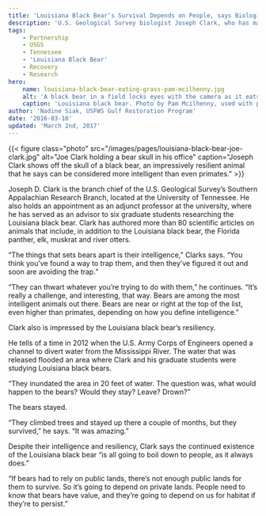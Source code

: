 ```yaml
---
title: 'Louisiana Black Bear’s Survival Depends on People, says Biologist'
description: 'U.S. Geological Survey biologist Joseph Clark, who has many years’ experience researching various wild animals, is impressed by the Louisiana black bear’s intelligence and natural resilience.'
tags:
    - Partnership
    - USGS
    - Tennessee
    - 'Louisiana Black Bear'
    - Recovery
    - Research
hero:
    name: louisiana-black-bear-eating-grass-pam-mcilhenny.jpg
    alt: 'A black bear in a field locks eyes with the camera as it eats grassy vegetation.'
    caption: 'Louisiana black bear. Photo by Pam Mcilhenny, used with permission.'
author: 'Nadine Siak, USFWS Gulf Restoration Program'
date: '2016-03-10'
updated: 'March 2nd, 2017'
---
```


{{< figure class="photo" src="/images/pages/louisiana-black-bear-joe-clark.jpg" alt="Joe Clark holding a bear skull in his office" caption="Joseph Clark shows off the skull of a black bear, an impressively resilient animal that he says can be considered more intelligent than even primates." >}}

Joseph D. Clark is the branch chief of the U.S. Geological Survey’s Southern Appalachian Research Branch, located at the University of Tennessee. He also holds an appointment as an adjunct professor at the university, where he has served as an advisor to six graduate students researching the Louisiana black bear. Clark has authored more than 80 scientific articles on animals that include, in addition to the Louisiana black bear, the Florida panther, elk, muskrat and river otters.

“The things that sets bears apart is their intelligence,” Clarks says. “You think you’ve found a way to trap them, and then they’ve figured it out and soon are avoiding the trap.”

“They can thwart whatever you’re trying to do with them,” he continues. “It’s really a challenge, and interesting, that way. Bears are among the most intelligent animals out there. Bears are near or right at the top of the list, even higher than primates, depending on how you define intelligence.”

Clark also is impressed by the Louisiana black bear’s resiliency.

He tells of a time in 2012 when the U.S. Army Corps of Engineers opened a channel to divert water from the Mississippi River. The water that was released flooded an area where Clark and his graduate students were studying Louisiana black bears.

“They inundated the area in 20 feet of water. The question was, what would happen to the bears? Would they stay? Leave? Drown?”

The bears stayed.

“They climbed trees and stayed up there a couple of months, but they survived,” he says. “It was amazing.”

Despite their intelligence and resiliency, Clark says the continued existence of the Louisiana black bear “is all going to boil down to people, as it always does.”

“If bears had to rely on public lands, there’s not enough public lands for them to survive. So it’s going to depend on private lands. People need to know that bears have value, and they’re going to depend on us for habitat if they’re to persist.”
